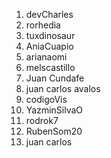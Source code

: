 1. devCharles
2. rorhedia
3. tuxdinosaur
4. AniaCuapio
5. arianaomi
6. melscastillo
7. Juan Cundafe
8. juan carlos avalos 
8. codigoVis
9. YazminSilvaO
10. rodrok7
11. RubenSom20
12. juan carlos